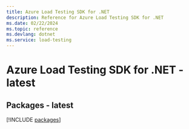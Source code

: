 ```yaml
---
title: Azure Load Testing SDK for .NET
description: Reference for Azure Load Testing SDK for .NET
ms.date: 02/22/2024
ms.topic: reference
ms.devlang: dotnet
ms.service: load-testing
---
```

# Azure Load Testing SDK for .NET - latest
## Packages - latest
[!INCLUDE [packages](load-testing-index.md)]